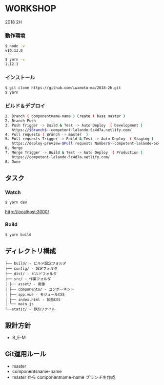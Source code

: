 # WORKSHOP
2018 2H

### 動作環境
```sh
$ node -v
v10.13.0

$ yarn -v
1.12.1
```
### インストール
```sh
$ git clone https://github.com/iwamoto-ma/2018-2h.git
$ yarn
```

### ビルド＆デプロイ
```sh
1. Branch ( componentname-name ) Create ( base master )
2. Branch Push
3. Push Trigger -> Build & Test -> Auto Deploy  ( Development )
   https://$Branch$--competent-lalande-5c4d7a.netlify.com/
4. Pull requests ( Branch -> master  )
5. Pull requests Trigger -> Build & Test -> Auto Deploy  ( Staging )
   https://deploy-preview-$Pull requests Number$--competent-lalande-5c4d7a.netlify.com/
6. Merge
7. Merge Trigger -> Build & Test -> Auto Deploy  ( Production )
   https://competent-lalande-5c4d7a.netlify.com/
8. Done
```

## タスク
### Watch
```sh
$ yarn dev
```
<http://localhost:3000/>

### Build
```sh
$ yarn build
```

## ディレクトリ構成
```
├── build/ - ビルド設定フォルダ
├── config/ - 設定フォルダ
├── dist/ - ビルドフォルダ
├── src/ - 作業フォルダ
│ ├── asset/ - 画像
│ ├── components/ - コンポーネント
│ ├── app.vue - モジュールCSS
│ ├── index.html - 状態CSS
│ └── main.js
└──static/ - 静的ファイル
```

## 設計方針
+ B_E-M

## Git運用ルール
+ master
+ componentsname-name
+ master から componentname-name ブランチを作成
